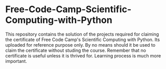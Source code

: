 # Free-Code-Camp-Scientific-Computing-with-Python
This repository contains the solution of the projects required for claiming the certificate of Free Code Camp's Scientific Computing with Python.
Its uploaded for reference purpose only.
By no means should it be used to claim the certificate without studing the course.
Remember that no certificate is useful unless it is thrived for. Learning process is much more important.
